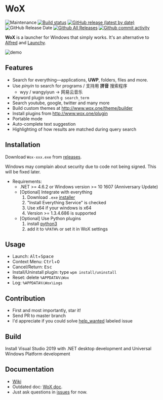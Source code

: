 WoX
===

![Maintenance](https://img.shields.io/maintenance/yes/2020)
[![Build status](https://ci.appveyor.com/api/projects/status/bfktntbivg32e103?svg=true)](https://ci.appveyor.com/project/bao-qian/wox)
[![GitHub release (latest by date)](https://img.shields.io/github/v/release/Wox-launcher/wox?include_prereleases)](https://github.com/Wox-launcher/Wox/releases)
![GitHub Release Date](https://img.shields.io/github/release-date-pre/Wox-launcher/wox?nclude_prereleases)
[![Github All Releases](https://img.shields.io/github/downloads/Wox-launcher/Wox/total.svg)](https://github.com/Wox-launcher/Wox/releases)
[![Github commit activity](https://img.shields.io/github/commit-activity/m/Wox-launcher/Wox)](https://img.shields.io/github/commit-activity/m/Wox-launcher/Wox)

**WoX** is a launcher for Windows that simply works. It's an alternative to [Alfred](https://www.alfredapp.com/) and [Launchy](http://www.launchy.net/).

![demo](http://i.imgur.com/DtxNBJi.gif)

Features
--------

- Search for everything—applications, **UWP**, folders, files and more.
- Use *pinyin* to search for programs / 支持用 **拼音** 搜索程序
  - wyy / wangyiyun → 网易云音乐
- Keyword plugin search `g search_term`
- Search youtube, google, twitter and many more
- Build custom themes at http://www.wox.one/theme/builder
- Install plugins from http://www.wox.one/plugin
- Portable mode
- Auto-complete text suggestion
- Highlighting of how results are matched during query search


Installation
------------

Download `Wox-xxx.exe` from [releases](https://github.com/Wox-launcher/Wox/releases).

Windows may complain about security due to code not being signed. This will be fixed later. 

- Requirements:
  - .NET >= 4.6.2 or Windows version >= 10 1607 (Anniversary Update)
  - [Optional] Integrate with everything
    1. Download `.exe` [installer](https://www.voidtools.com/)
    2. "Install Everything Service" is checked
    3. Use x64 if your windows is x64
    4. Version >= 1.3.4.686 is supported
  - [Optional] Use Python plugins
    1. install [python3](https://www.python.org/downloads/)
    2. add it to `%PATH%` or set it in WoX settings

Usage
-----

- Launch: <kbd>Alt</kbd>+<kbd>Space</kbd>
- Context Menu: <kbd>Ctrl</kbd>+<kbd>O</kbd>
- Cancel/Return: <kbd>Esc</kbd>
- Install/Uninstall plugin: type `wpm install/uninstall`
- Reset: delete `%APPDATA%\Wox`
- Log: `%APPDATA%\Wox\Logs`

Contribution
------------

- First and most importantly, star it!
- Send PR to master branch
- I'd appreciate if you could solve [help_wanted](https://github.com/Wox-launcher/Wox/issues?q=is%3Aopen+is%3Aissue+label%3A%22help+wanted%22) labeled issue

Build
-----

Install Visual Studio 2019 with .NET desktop development and Universal Windows Platform development

Documentation
-------------
- [Wiki](https://github.com/Wox-launcher/Wox/wiki)
- Outdated doc: [WoX doc](http://doc.wox.one).
- Just ask questions in [issues](https://github.com/Wox-launcher/Wox/issues) for now.
